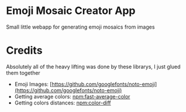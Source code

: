 # Emoji Mosaic Creator App

Small little webapp for generating emoji mosaics from images

# Credits

Absolutely all of the heavy lifting was done by these librarys, I just glued them together

- Emoji Images: [https://github.com/googlefonts/noto-emoji](https://github.com/googlefonts/noto-emoji)
- Getting average colors: [npm:fast-average-color](https://www.npmjs.com/package/fast-average-color)
- Getting colors distances: [npm:color-diff](https://www.npmjs.com/package/color-diff)
